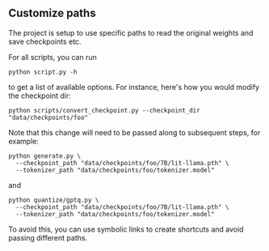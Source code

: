 ## Customize paths

The project is setup to use specific paths to read the original weights and save checkpoints etc.

For all scripts, you can run

```shell
python script.py -h
```

to get a list of available options. For instance, here's how you would modify the checkpoint dir:

```shell
python scripts/convert_checkpoint.py --checkpoint_dir "data/checkpoints/foo"
```

Note that this change will need to be passed along to subsequent steps, for example:

```shell
python generate.py \
  --checkpoint_path "data/checkpoints/foo/7B/lit-llama.pth" \
  --tokenizer_path "data/checkpoints/foo/tokenizer.model"
```

and

```shell
python quantize/gptq.py \
  --checkpoint_path "data/checkpoints/foo/7B/lit-llama.pth" \
  --tokenizer_path "data/checkpoints/foo/tokenizer.model"
```

To avoid this, you can use symbolic links to create shortcuts and avoid passing different paths.
